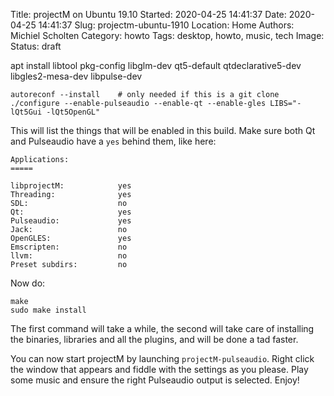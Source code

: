Title: projectM on Ubuntu 19.10
Started: 2020-04-25 14:41:37
Date: 2020-04-25 14:41:37
Slug: projectm-ubuntu-1910
Location: Home
Authors: Michiel Scholten
Category: howto
Tags: desktop, howto, music, tech
Image: 
Status: draft

apt install libtool pkg-config libglm-dev qt5-default qtdeclarative5-dev libgles2-mesa-dev libpulse-dev


```
autoreconf --install    # only needed if this is a git clone
./configure --enable-pulseaudio --enable-qt --enable-gles LIBS="-lQt5Gui -lQt5OpenGL"
```

This will list the things that will be enabled in this build. Make sure both Qt and Pulseaudio have a `yes` behind them, like here:

```
Applications:
=====

libprojectM:            yes
Threading:              yes
SDL:                    no
Qt:                     yes
Pulseaudio:             yes
Jack:                   no
OpenGLES:               yes
Emscripten:             no
llvm:                   no
Preset subdirs:         no
```

Now do:

```
make
sudo make install
```

The first command will take a while, the second will take care of installing the binaries, libraries and all the plugins, and will be done a tad faster.

You can now start projectM by launching `projectM-pulseaudio`. Right click the window that appears and fiddle with the settings as you please. Play some music and ensure the right Pulseaudio output is selected. Enjoy!
